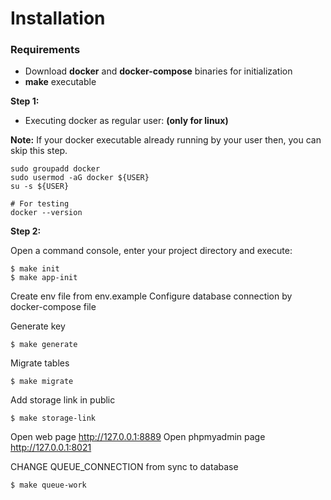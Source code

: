 Installation
============

### Requirements
- Download **docker** and **docker-compose** binaries for initialization
- **make** executable

**Step 1:**
- Executing docker as regular user: **(only for linux)**

**Note:** If your docker executable already running by your user then, you can skip this step.

```shell
sudo groupadd docker
sudo usermod -aG docker ${USER}
su -s ${USER}

# For testing
docker --version
```

**Step 2:**

Open a command console, enter your project directory and execute:

```console
$ make init
$ make app-init
```

Create env file from env.example
Configure database connection by docker-compose file


Generate key 
```console
$ make generate
```

Migrate tables
```console
$ make migrate
```
Add storage link in public 
```console
$ make storage-link
```

Open web page http://127.0.0.1:8889
Open phpmyadmin page http://127.0.0.1:8021

CHANGE QUEUE_CONNECTION from sync to database
```console
$ make queue-work
```
